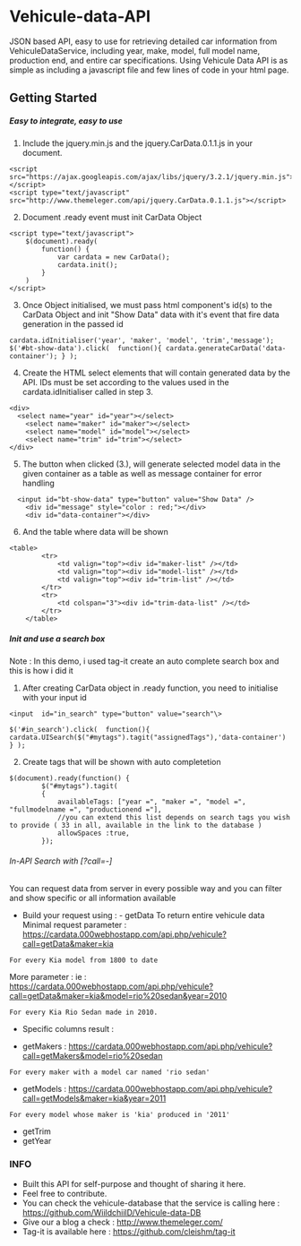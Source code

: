 # Vehicule-data-API
JSON based API, easy to use for retrieving detailed car information from VehiculeDataService, including year, make, model, full model name, production end, and entire car specifications. Using Vehicule Data API is as simple as including a javascript file and few lines of code in your html page.


## Getting Started

##### Easy to integrate, easy to use

1. Include the jquery.min.js and the jquery.CarData.0.1.1.js in your document.
```
<script src="https://ajax.googleapis.com/ajax/libs/jquery/3.2.1/jquery.min.js"></script>
<script type="text/javascript" src="http://www.themeleger.com/api/jquery.CarData.0.1.1.js"></script>
```

2. Document .ready event must init CarData Object
```
<script type="text/javascript">
    $(document).ready(
        function() {
            var cardata = new CarData();
            cardata.init();
        }
    )
</script>
```

3. Once Object initialised, we must pass html component's id(s) to the CarData Object and init "Show Data" data with it's event that fire data generation in the passed id
```
cardata.idInitialiser('year', 'maker', 'model', 'trim','message');
$('#bt-show-data').click(  function(){ cardata.generateCarData('data-container'); } );
```

4. Create the HTML select elements that will contain generated data by the API. IDs must be set according to the values used in the cardata.idInitialiser called in step 3.
```
<div>
  <select name="year" id="year"></select>  
	<select name="maker" id="maker"></select> 
	<select name="model" id="model"></select>
	<select name="trim" id="trim"></select> 
</div>
```

5. The button when clicked (3.),  will generate selected model data in the given container as a table as well as message container for error handling
```
  <input id="bt-show-data" type="button" value="Show Data" />
	<div id="message" style="color : red;"></div> 
	<div id="data-container"></div> 
```

6. And the table where data will be shown
```
<table> 
		<tr> 
			<td valign="top"><div id="maker-list" /></td> 
			<td valign="top"><div id="model-list" /></td> 
			<td valign="top"><div id="trim-list" /></td> 
		</tr> 
		<tr> 
			<td colspan="3"><div id="trim-data-list" /></td> 
		</tr> 
	</table> 
```

##### Init and use a search box
Note : In this demo, i used tag-it create an auto complete search box and this is how i did it
1. After creating CarData object in .ready function, you need to initialise with your input id

```
<input  id="in_search" type="button" value="search"\>
```

```
$('#in_search').click(  function(){ cardata.UISearch($("#mytags").tagit("assignedTags"),'data-container') } );
```

2. Create tags that will be shown with auto completetion 

```
$(document).ready(function() {
		$("#mytags").tagit(
		{
			availableTags: ["year =", "maker =", "model =", "fullmodelname =", "productionend ="],
			//you can extend this list depends on search tags you wish to provide ( 33 in all, available in the link to the database )
			allowSpaces :true,
		});
```
###### In-API Search with [?call=-]

You can request data from server in every possible way and you can filter and show specific or all information available

* Build your request using : - getData 
To return entire vehicule data
Minimal request parameter : 
https://cardata.000webhostapp.com/api.php/vehicule?call=getData&maker=kia

```For every Kia model from 1800 to date```

More parameter :
ie : https://cardata.000webhostapp.com/api.php/vehicule?call=getData&maker=kia&model=rio%20sedan&year=2010

```For every Kia Rio Sedan made in 2010.```

* Specific columns result :
- getMakers : https://cardata.000webhostapp.com/api.php/vehicule?call=getMakers&model=rio%20sedan

```For every maker with a model car named 'rio sedan'```

- getModels : https://cardata.000webhostapp.com/api.php/vehicule?call=getModels&maker=kia&year=2011

```For every model whose maker is 'kia' produced in '2011'```

- getTrim 
- getYear


### INFO
- Built this API for self-purpose and thought of sharing it here.
- Feel free to contribute.
- You can check the vehicule-database that the service is calling here : https://github.com/WiildchiilD/Vehicule-data-DB
- Give our a blog a check : http://www.themeleger.com/
- Tag-it is available here : https://github.com/cleishm/tag-it
